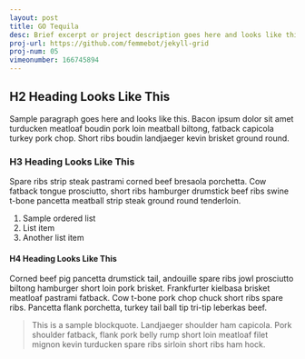 ```yaml
---
layout: post
title: GO Tequila
desc: Brief excerpt or project description goes here and looks like this
proj-url: https://github.com/femmebot/jekyll-grid
proj-num: 05
vimeonumber: 166745894
---
```




## H2 Heading Looks Like This

Sample paragraph goes here and looks like this. Bacon ipsum dolor sit amet turducken meatloaf boudin pork loin meatball biltong, fatback capicola turkey pork chop. Short ribs boudin landjaeger kevin brisket ground round. 

### H3 Heading Looks Like This

Spare ribs strip steak pastrami corned beef bresaola porchetta. Cow fatback tongue prosciutto, short ribs hamburger drumstick beef ribs swine t-bone pancetta meatball strip steak ground round tenderloin.

1. Sample ordered list
2. List item 
3. Another list item

#### H4 Heading Looks Like This

Corned beef pig pancetta drumstick tail, andouille spare ribs jowl prosciutto biltong hamburger short loin pork brisket. Frankfurter kielbasa brisket meatloaf pastrami fatback. Cow t-bone pork chop chuck short ribs spare ribs. Pancetta flank porchetta, turkey tail ball tip tri-tip leberkas beef.

> This is a sample blockquote. Landjaeger shoulder ham capicola. 
> Pork shoulder fatback, flank pork belly rump short loin meatloaf filet mignon kevin turducken spare ribs sirloin short ribs ham hock.

